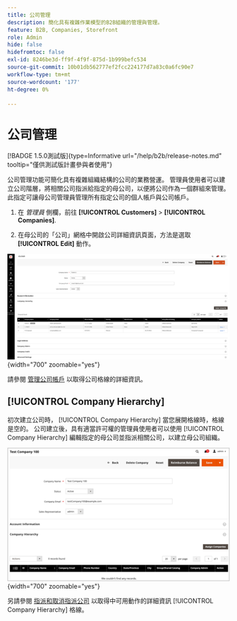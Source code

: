 ```yaml
---
title: 公司管理
description: 簡化具有複雜作業模型的B2B組織的管理與管理。
feature: B2B, Companies, Storefront
role: Admin
hide: false
hidefromtoc: false
exl-id: 8246be3d-ff9f-4f9f-875d-1b999befc534
source-git-commit: 10b01db562777ef2fcc224177d7a83c0a6fc90e7
workflow-type: tm+mt
source-wordcount: '177'
ht-degree: 0%

---
```


# 公司管理

[!BADGE 1.5.0測試版]{type=Informative url="/help/b2b/release-notes.md" tooltip="僅供測試版計畫參與者使用"}

公司管理功能可簡化具有複雜組織結構的公司的業務營運。 管理員使用者可以建立公司階層，將相關公司指派給指定的母公司，以便將公司作為一個群組來管理。 此指定可讓母公司管理員管理所有指定公司的個人帳戶與公司帳戶。

1. 在 _管理員_ 側欄，前往 **[!UICONTROL Customers]** > **[!UICONTROL Companies]**.

1. 在母公司的「公司」網格中開啟公司詳細資訊頁面，方法是選取 **[!UICONTROL Edit]** 動作。

![公司格線](./assets/company-detail-view.png){width="700" zoomable="yes"}

請參閱 [管理公司帳戶](account-company-manage.md) 以取得公司格線的詳細資訊。

## [!UICONTROL Company Hierarchy]

初次建立公司時， [!UICONTROL Company Hierarchy] 當您展開格線時，格線是空的。 公司建立後，具有適當許可權的管理員使用者可以使用 [!UICONTROL Company Hierarchy] 編輯指定的母公司並指派相關公司，以建立母公司組織。

![公司階層格線](./assets/company-hierarchy-grid.png){width="700" zoomable="yes"}

另請參閱 [指派和取消指派公司](assign-companies.md) 以取得中可用動作的詳細資訊 [!UICONTROL Company Hierarchy] 格線。
